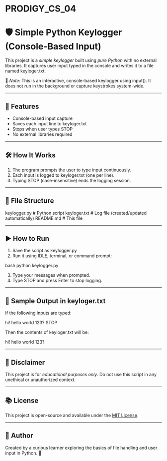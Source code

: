 # PRODIGY_CS_04
# 🛡 Simple Python Keylogger (Console-Based Input)

This project is a *simple keylogger* built using *pure Python* with no external libraries. It captures user input typed in the console and writes it to a file named keyloger.txt.

📝 *Note*: This is an interactive, console-based keylogger using input(). It does not run in the background or capture keystrokes system-wide.

---

## 📌 Features

- Console-based input capture
- Saves each input line to keyloger.txt
- Stops when user types STOP
- No external libraries required

---

## 🛠 How It Works

1. The program prompts the user to type input continuously.
2. Each input is logged to keyloger.txt (one per line).
3. Typing STOP (case-insensitive) ends the logging session.

---

## 📂 File Structure


keylogger.py      # Python script
keyloger.txt      # Log file (created/updated automatically)
README.md         # This file


---

## ▶ How to Run

1. Save the script as keylogger.py
2. Run it using IDLE, terminal, or command prompt:

bash
python keylogger.py


3. Type your messages when prompted.
4. Type STOP and press Enter to stop logging.

---

## 📄 Sample Output in keyloger.txt

If the following inputs are typed:


hi!
hello world
123?
STOP


Then the contents of keyloger.txt will be:


hi!
hello world
123?


---

## 🚫 Disclaimer

This project is for *educational purposes only*. Do not use this script in any unethical or unauthorized context.

---

## 📚 License

This project is open-source and available under the [MIT License](LICENSE).

---

## 🙌 Author

Created by a curious learner exploring the basics of file handling and user input in Python. 🐍
